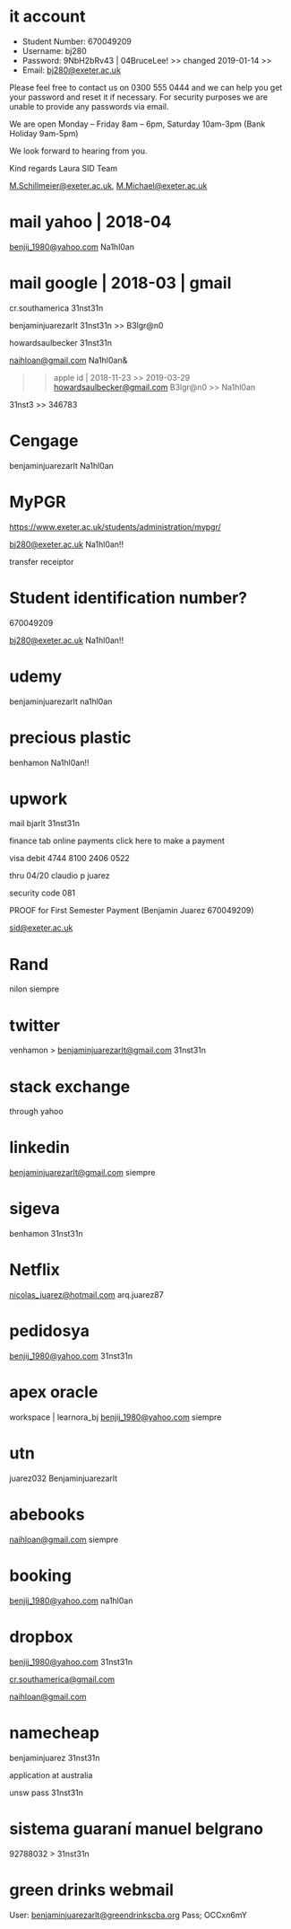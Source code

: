 
# it account

- Student Number: 670049209
- Username: bj280 
- Password: 9NbH2bRv43 | 04BruceLee! >> changed 2019-01-14 >> 
- Email: bj280@exeter.ac.uk

Please feel free to contact us on 0300 555 0444 and we can help you get your password and reset it if necessary. For security purposes we are unable to provide any passwords via email.
 
We are open Monday – Friday 8am – 6pm, Saturday 10am-3pm (Bank Holiday 9am-5pm)
 
We look forward to hearing from you.
 
Kind regards
Laura
SID Team

M.Schillmeier@exeter.ac.uk, M.Michael@exeter.ac.uk

# mail yahoo | 2018-04

benjij_1980@yahoo.com
Na1hl0an 

# mail google | 2018-03 | gmail

cr.southamerica
31nst31n

benjaminjuarezarlt
31nst31n >> B3lgr@n0

howardsaulbecker
31nst31n

naihloan@gmail.com
Na1hl0an&

>> apple id | 2018-11-23 >> 2019-03-29
howardsaulbecker@gmail.com
B3lgr@n0 >> Na1hl0an

31nst3 >> 346783

# Cengage
benjaminjuarezarlt
Na1hl0an

# MyPGR

https://www.exeter.ac.uk/students/administration/mypgr/

bj280@exeter.ac.uk
Na1hl0an!!

transfer receiptor

# Student identification number?
670049209

bj280@exeter.ac.uk
Na1hl0an!!

# udemy 

benjaminjuarezarlt
na1hl0an

# precious plastic

benhamon
Na1hl0an!!

# upwork
mail bjarlt
31nst31n

finance tab
online payments
click here to make a payment

visa debit
4744 8100 2406 0522

thru 04/20
claudio p juarez

security code 
081

PROOF for First Semester Payment (Benjamin Juarez 670049209)

sid@exeter.ac.uk

# Rand
nilon
siempre

# twitter

venhamon > benjaminjuarezarlt@gmail.com
31nst31n

# stack exchange
through yahoo

# linkedin
benjaminjuarezarlt@gmail.com
siempre

# sigeva
benhamon
31nst31n

# Netflix

nicolas_juarez@hotmail.com 
arq.juarez87

# pedidosya
benjij_1980@yahoo.com
31nst31n

# apex oracle

workspace | learnora_bj
benjij_1980@yahoo.com
siempre

# utn

juarez032
Benjaminjuarezarlt

# abebooks

naihloan@gmail.com
siempre

# booking

benjij_1980@yahoo.com
na1hl0an

# dropbox

benjij_1980@yahoo.com
31nst31n

cr.southamerica@gmail.com

naihloan@gmail.com

# namecheap

benjaminjuarez
31nst31n

application at australia

unsw
pass 31nst31n

# sistema guaraní manuel belgrano 

92788032 > 31nst31n 

# green drinks webmail
User: benjaminjuarezarlt@greendrinkscba.org
Pass; OCCx*n*6mY
